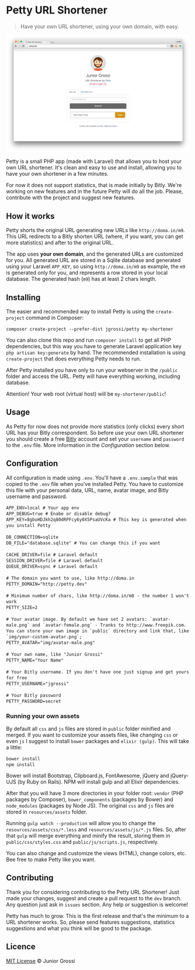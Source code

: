 # Petty URL Shortener

> Have your own URL shortener, using your own domain, with easy.

<img width="600" src="./public/img/screenshot.png" alt="Petty Screenshot">


Petty is a small PHP app (made with Laravel) that allows you to host your own URL shortener. It's clean and easy to use and install, allowing you to have your own shortener in a few minutes. 

For now it does not support statistics, that is made initially by Bitly. We're working on new features and in the future Petty will do all the job. Please, contribute with the project and suggest new features.

## How it works

Petty shorts the original URL generating new URLs like `http://doma.in/m9`. This URL redirects to a Bitly shorten URL (where, if you want, you can get more statistics) and after to the original URL.

The app uses **your own domain**, and the generated URLs are customized for you. All generated URL are stored in a Sqlite database and generated using your Laravel `APP_KEY`, so using `http://doma.in/m9` as example, the `m9` is generated only for you, and represents a row stored in your local database. The generated hash (`m9`) has at least 2 chars length.

## Installing

The easier and recommended way to install Petty is using the `create-project` command in Composer:

```
composer create-project --prefer-dist jgrossi/petty my-shortener
```

You can also clone this repo and run `composer install` to get all PHP dependencies, but this way you have to generate Laravel application key `php artisan key:generate` by hand. The recommended installation is using `create-project` that does everything Petty needs to run.

After Petty installed you have only to run your webserver in the `/public` folder and access the URL. Petty will have everything working, including database.

Attention! Your web root (virtual host) will be `my-shortener/public`!

## Usage

As Petty for now does not provide more statistics (only clicks) every short URL has your Bitly correspondent. So before use your own URL shortener you should create a free [Bitly](http://bitly.com) account and set your `username` and `password` to the `.env` file. More information in the *Configuration* section below.

## Configuration

All configuration is made using `.env`. You'll have a `.env.sample` that was copied to the `.env` file when you've installed Petty. You have to customize this file with your personal data, URL, name, avatar image, and Bitly username and password.

```
APP_ENV=local # Your app env
APP_DEBUG=true # Enabe or disable debug?
APP_KEY=8gboHDJkh2q80dRPFcy6y0X5PsaUVcKa # This key is generated when you install Petty

DB_CONNECTION=sqlite
DB_FILE="database.sqlite" # You can change this if you want

CACHE_DRIVER=file # Laravel default
SESSION_DRIVER=file # Laravel default
QUEUE_DRIVER=sync # Laravel default

# The domain you want to use, like http://doma.in
PETTY_DOMAIN="http://petty.dev"

# Minimum number of chars, like http://doma.in/m8 - the number 1 won't work
PETTY_SIZE=2 

# Your avatar image. By default we have set 2 avatars: `avatar-male.png` and `avatar-female.png` - Tranks to http://www.freepik.com. You can store your own image in `public` directory and link that, like `img/your-custom-avatar.png`;
PETTY_AVATAR="img/avatar-male.png"

# Your own name, like "Junior Grossi"
PETTY_NAME="Your Name" 

# Your Bitly username. If you don't have one just signup and get yours for free
PETTY_USERNAME="jgrossi" 

# Your Bitly password
PETTY_PASSWORD=secret  
```

### Running your own assets

By default all `css` and `js` files are stored in `public` folder minified and merged. If you want to customize your assets files, like changing `css` or even `js` I suggest to install `bower` packages and `elixir (gulp)`. This will take a little:

```
bower install
npm install
```

Bower will install Bootstrap, Clipboard.js, FontAwesome, jQuery and jQuery-UJS (by Ruby on Rails). NPM will install gulp and all Elixir dependencies. 

After that you will have 3 more directories in your folder root: `vendor` (PHP packages by Composer), `bower_components` (packages by Bower) and `node_modules` (packages by Node JS). The original `css` and `js` files are stored in `resources/assets` folder.

Running `gulp watch --production` will allow you to change the `resources/assets/css/*.less` and `resources/assets/js/*.js` files. So, after that `gulp` will merge everything and minify the result, storing them in `public/css/styles.css` and `public/js/scripts.js`, respectively.

You can also change and customize the views (HTML), change colors, etc. Bee free to make Petty like you want.

## Contributing

Thank you for considering contributing to the Petty URL Shortener! Just made your changes, suggest and create a pull request to the `dev` branch. Any question just ask in `issues` section. Any help or suggestion is welcome!

Petty has much to grow. This is the first release and that's the minimum to a URL shortener works. So, please send features suggestions, statistics suggestions and what you think will be good to the package.

## Licence

[MIT License](http://jgrossi.mit-license.org/) © Junior Grossi
